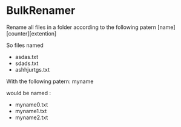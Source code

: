 # BulkRenamer
Rename all files in a folder according to the following patern [name][counter][extention]

So files named
* asdas.txt
* sdads.txt
* ashhjurtgs.txt

With the following patern:  myname

would be named :
* myname0.txt
* myname1.txt
* myname2.txt

